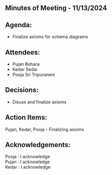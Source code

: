 ## Minutes of Meeting - 11/13/2024

## Agenda:

- Finalize axioms for schema diagrams

## Attendees: 

- Pujan Bohara
- Kedar Sedai
- Pooja Sri Tripuraneni

## Decisions:

- Disuss and finalize axioms

## Action Items:

Pujan, Kedar, Pooja - Finalizing axioms

## Acknowledgements:

Pooja : I acknowledge <br> 
Pujan : I acknowledge <br>
Kedar : I acknowledge <br>